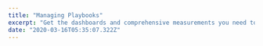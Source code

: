 ```yaml
---
title: "Managing Playbooks"
excerpt: "Get the dashboards and comprehensive measurements you need to improve your conversations with prospects and customers."
date: "2020-03-16T05:35:07.322Z"
---
```

